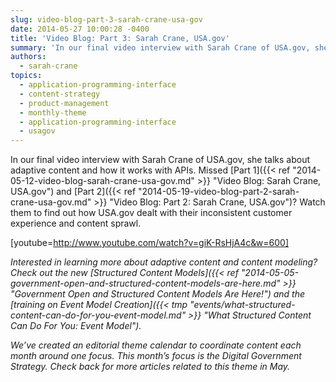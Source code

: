 ```yaml
---
slug: video-blog-part-3-sarah-crane-usa-gov
date: 2014-05-27 10:00:28 -0400
title: 'Video Blog: Part 3: Sarah Crane, USA.gov'
summary: 'In our final video interview with Sarah Crane of USA.gov, she talks about adaptive content and how it works with APIs.'
authors:
  - sarah-crane
topics:
  - application-programming-interface
  - content-strategy
  - product-management
  - monthly-theme
  - application-programming-interface
  - usagov
---
```


In our final video interview with Sarah Crane of USA.gov, she talks about adaptive content and how it works with APIs. Missed [Part 1]({{< ref "2014-05-12-video-blog-sarah-crane-usa-gov.md" >}} "Video Blog: Sarah Crane, USA.gov") and [Part 2]({{< ref "2014-05-19-video-blog-part-2-sarah-crane-usa-gov.md" >}} "Video Blog: Part 2: Sarah Crane, USA.gov")? Watch them to find out how USA.gov dealt with their inconsistent customer experience and content sprawl.

[youtube=http://www.youtube.com/watch?v=giK-RsHjA4c&w=600]

_Interested in learning more about adaptive content and content modeling? Check out the new [Structured Content Models]({{< ref "2014-05-05-government-open-and-structured-content-models-are-here.md" >}} "Government Open and Structured Content Models Are Here!") and the [training on Event Model Creation]({{< tmp "events/what-structured-content-can-do-for-you-event-model.md" >}} "What Structured Content Can Do For You: Event Model")._

 _We&#8217;ve created an editorial theme calendar to coordinate content each month around one focus. This month&#8217;s focus is the Digital Government Strategy. Check back for more articles related to this theme in May._
